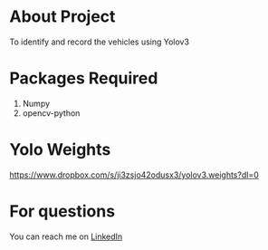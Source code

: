 # About Project
To identify and record the vehicles using Yolov3

# Packages Required
1. Numpy
2. opencv-python

# Yolo Weights
https://www.dropbox.com/s/ji3zsjo42odusx3/yolov3.weights?dl=0

# For questions
You can reach me on <a href="https://linkedin.com/in/MadhuPIoT">LinkedIn</a>
